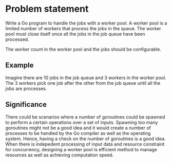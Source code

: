 # Problem statement

Write a Go program to handle the jobs with a worker pool. A worker pool is a limited number of workers that process the jobs in the queue. The worker pool must close itself once all the jobs in the job queue have been processed. 

The worker count in the worker pool and the jobs should be configurable. 

## Example
Imagine there are 10 jobs in the job queue and 3 workers in the worker pool. The 3 workers pick one job after the other from the job queue until all the jobs are processes.

## Significance
There could be scenarios where a number of goroutines could be spawned to perform a certain operations over a set of inputs. Spawning too many goroutines might not be a good idea and it would create a number of processes to be handled by the Go compiler as well as the operating system. Hence, having a check on the number of goroutines is a good idea. When there is indepedent processing of input data and resource constraint for concurrency, designing a worker pool is efficient method to manage resources as well as achieving computation speed. 